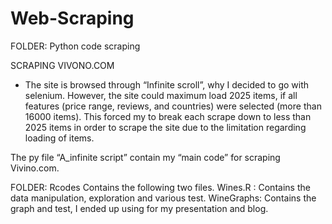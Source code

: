 # Web-Scraping

FOLDER: Python code scraping

SCRAPING VIVONO.COM 
- The site is browsed through “Infinite scroll”, why I decided to go with selenium. However, the site could maximum load 2025 items, if all features (price range, reviews, and countries) were selected (more than 16000 items). This forced my to break each scrape down to less than 2025 items in order to scrape the site due to the limitation regarding loading of items.

The py file “A_infinite script” contain my “main code” for scraping Vivino.com.


FOLDER: Rcodes
Contains the following two files.
Wines.R : Contains the data manipulation, exploration and various test.
WineGraphs: Contains the graph and test, I ended up using for my presentation and blog.
